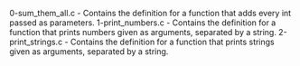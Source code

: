 0-sum_them_all.c - Contains the definition for a function that adds every int passed as parameters.
1-print_numbers.c - Contains the definition for a function that prints numbers given as arguments, separated by a string.
2-print_strings.c - Contains the definition for a function that prints strings given as arguments, separated by a string.
